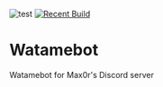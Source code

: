 ![test](https://img.shields.io/badge/dynamic/json?color=blue&label=latest&style=flat&prefix=v&query=%24.tag_name&url=https%3A%2F%2Fapi.github.com%2Frepos%2FFoxGenesis%2FWatamebot%2Freleases%2Flatest)
[![Recent Build](https://github.com/FoxGenesis/Watamebot/actions/workflows/maven.yml/badge.svg)](https://github.com/FoxGenesis/Watamebot/releases)
# Watamebot
Watamebot for Max0r's Discord server
